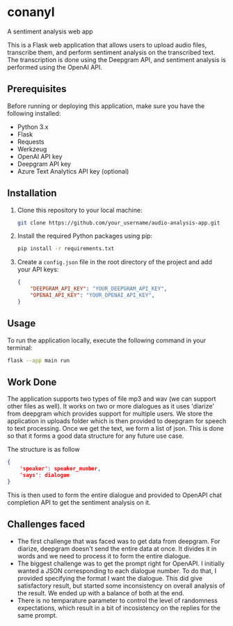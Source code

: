 # conanyl
A sentiment analysis web app

This is a Flask web application that allows users to upload audio files, transcribe them, and perform sentiment analysis on the transcribed text. The transcription is done using the Deepgram API, and sentiment analysis is performed using the OpenAI API.

## Prerequisites

Before running or deploying this application, make sure you have the following installed:

- Python 3.x
- Flask
- Requests
- Werkzeug
- OpenAI API key
- Deepgram API key
- Azure Text Analytics API key (optional)

## Installation

1. Clone this repository to your local machine:

    ```bash
    git clone https://github.com/your_username/audio-analysis-app.git
    ```

2. Install the required Python packages using pip:

    ```bash
    pip install -r requirements.txt
    ```

3. Create a `config.json` file in the root directory of the project and add your API keys:

    ```json
    {
        "DEEPGRAM_API_KEY": "YOUR_DEEPGRAM_API_KEY",
        "OPENAI_API_KEY": "YOUR_OPENAI_API_KEY",
    }
    ```

## Usage

To run the application locally, execute the following command in your terminal:

```bash
flask --app main run
```

## Work Done
The application supports two types of file mp3 and wav (we can support other files as well). It works on two or more dialogues as it uses 'diarize' from deepgram which provides support for multiple users. We store the application in uploads folder which is then provided to deepgram for speech to text processing. Once we get the text, we form a list of json. This is done so that it forms a good data structure for any future use case.

The structure is as follow

```json
{
	'speaker': speaker_number,
	'says': dialogue
}
```

This is then used to form the entire dialogue and provided to OpenAPI chat completion API to get the sentiment analysis on it.

## Challenges faced
- The first challenge that was faced was to get data from deepgram. For diarize, deepgram doesn't send the entire data at once. It divides it in words and we need to process it to form the entire dialogue.
- The biggest challenge was to get the prompt right for OpenAPI. I initially wanted a JSON corresponding to each dialogue number. To do that, I provided specifying the format I want the dialogue. This did give satisfactory result, but started some inconsistency on overall analysis of the result.
We ended up with a balance of both at the end.
- There is no temparature parameter to control the level of randomness expectations, which result in a bit of incosistency on the replies for the same prompt.
